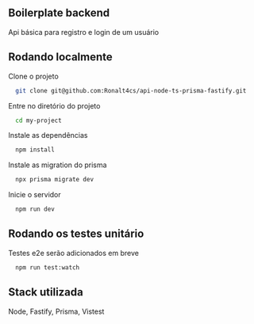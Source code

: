 ## Boilerplate backend 

Api básica para registro e login de um usuário

## Rodando localmente

Clone o projeto

```bash
  git clone git@github.com:Ronalt4cs/api-node-ts-prisma-fastify.git
```

Entre no diretório do projeto

```bash
  cd my-project
```

Instale as dependências

```bash
  npm install
```

Instale as migration do prisma

```bash
  npx prisma migrate dev
```

Inicie o servidor

```bash
  npm run dev
```
## Rodando os testes unitário

Testes e2e serão adicionados em breve

```bash
  npm run test:watch
```

## Stack utilizada

Node, Fastify, Prisma, Vistest
